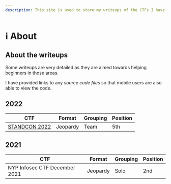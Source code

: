 ```yaml
---
description: This site is used to store my writeups of the CTFs I have participated in.
---
```


# ℹ About

## About the writeups

Some writeups are very detailed as they are aimed towards helping beginners in those areas.

I have provided links to any _source code files_ so that mobile users are also able to view the code.

## 2022

| CTF                              | Format   | Grouping | Position |
| -------------------------------- | -------- | -------- | -------- |
| [STANDCON 2022](<README (1).md>) | Jeopardy | Team     | 5th      |

## 2021

| CTF                           | Format   | Grouping | Position |
| ----------------------------- | -------- | -------- | -------- |
| NYP Infosec CTF December 2021 | Jeopardy | Solo     | 2nd      |
